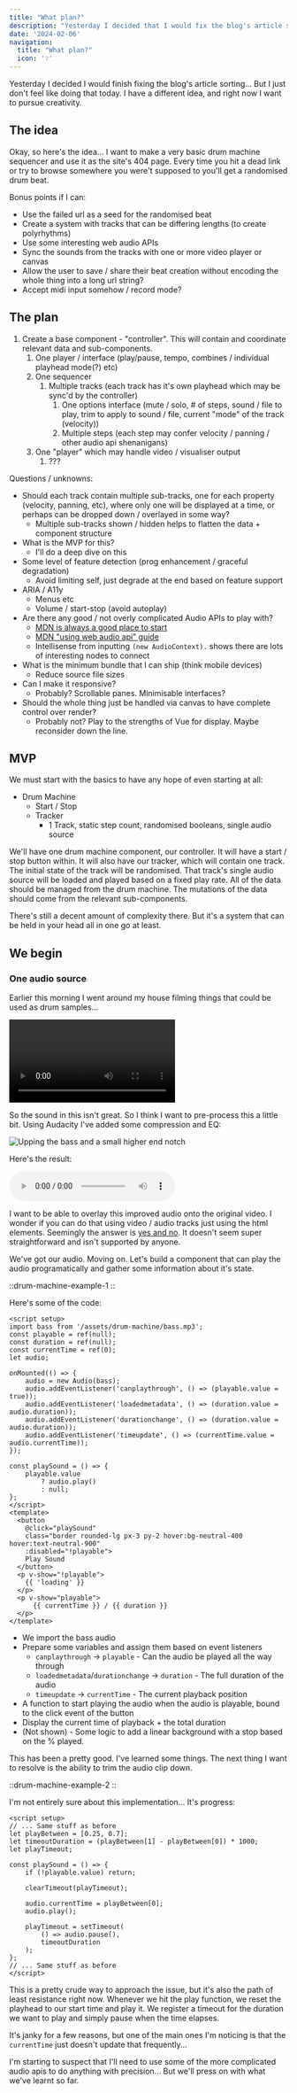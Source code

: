 ```yaml
---
title: "What plan?"
description: "Yesterday I decided that I would fix the blog's article sorting... But I don't feel like it today."
date: '2024-02-06'
navigation:
  title: "What plan?"
  icon: '❔'
---
```


Yesterday I decided I would finish fixing the blog's article sorting... But I just don't feel like doing that today. I have a different idea, and right now I want to pursue creativity.

<!--more-->

## The idea

Okay, so here's the idea... I want to make a very basic drum machine sequencer and use it as the site's 404 page. Every time you hit a dead link or try to browse somewhere you were't supposed to you'll get a randomised drum beat.

Bonus points if I can:

- Use the failed url as a seed for the randomised beat
- Create a system with tracks that can be differing lengths (to create polyrhythms)
- Use some interesting web audio APIs
- Sync the sounds from the tracks with one or more video player or canvas
- Allow the user to save / share their beat creation without encoding the whole thing into a long url string?
- Accept midi input somehow / record mode?

## The plan

1. Create a base component - "controller". This will contain and coordinate relevant data and sub-components.
   1. One player / interface (play/pause, tempo, combines / individual playhead mode(?) etc)
   2. One sequencer
      1. Multiple tracks (each track has it's own playhead which may be sync'd by the controller)
         1. One options interface (mute / solo, # of steps, sound / file to play, trim to apply to sound / file, current "mode" of the track (velocity))
         2. Multiple steps (each step may confer velocity / panning / other audio api shenanigans)
   3. One "player" which may handle video / visualiser output
      1. ???

Questions / unknowns:

- Should each track contain multiple sub-tracks, one for each property (velocity, panning, etc), where only one will be displayed at a time, or perhaps can be dropped down / overlayed in some way?
  - Multiple sub-tracks shown / hidden helps to flatten the data + component structure
- What is the MVP for this?
  - I'll do a deep dive on this
- Some level of feature detection (prog enhancement / graceful degradation)
  - Avoid limiting self, just degrade at the end based on feature support
- ARIA / A11y
  - Menus etc
  - Volume / start-stop (avoid autoplay)
- Are there any good / not overly complicated Audio APIs to play with?
  - [MDN is always a good place to start](https://developer.mozilla.org/en-US/docs/Web/API/Web_Audio_API)
  - [MDN "using web audio api" guide](https://developer.mozilla.org/en-US/docs/Web/API/Web_Audio_API/Using_Web_Audio_API)
  - Intellisense from inputting `(new AudioContext).` shows there are lots of interesting nodes to connect
- What is the minimum bundle that I can ship (think mobile devices)
  - Reduce source file sizes
- Can I make it responsive?
  - Probably? Scrollable panes. Minimisable interfaces?
- Should the whole thing just be handled via canvas to have complete control over render?
  - Probably not? Play to the strengths of Vue for display. Maybe reconsider down the line.

## MVP

We must start with the basics to have any hope of even starting at all:

- Drum Machine
  - Start / Stop
  - Tracker
    - 1 Track, static step count, randomised booleans, single audio source

We'll have one drum machine component, our controller. It will have a start / stop button within. It will also have our tracker, which will contain one track. The initial state of the track will be randomised. That track's single audio source will be loaded and played based on a fixed play rate. All of the data should be managed from the drum machine. The mutations of the data should come from the relevant sub-components.

There's still a decent amount of complexity there. But it's a system that can be held in your head all in one go at least.

## We begin

### One audio source

Earlier this morning I went around my house filming things that could be used as drum samples...

<video src="/assets/drum-machine/bass.mp4" controls></video>

So the sound in this isn't great. So I think I want to pre-process this a little bit. Using Audacity I've added some compression and EQ:

![Upping the bass and a small higher end notch](/assets/content/drum-machine-bass-eq.png)

Here's the result:

<audio src="/assets/drum-machine/bass.mp3" controls></audio>

I want to be able to overlay this improved audio onto the original video. I wonder if you can do that using video / audio tracks just using the html elements. Seemingly the answer is [yes and no](https://developer.mozilla.org/en-US/docs/Web/API/HTMLMediaElement/audioTracks). It doesn't seem super straightforward and isn't supported by anyone.

We've got our audio. Moving on. Let's build a component that can play the audio programatically and gather some information about it's state.

::drum-machine-example-1
::

Here's some of the code:

```vue [DrumMachineExample1.vue]
<script setup>
import bass from '/assets/drum-machine/bass.mp3';
const playable = ref(null);
const duration = ref(null);
const currentTime = ref(0);
let audio;

onMounted(() => {
    audio = new Audio(bass);
    audio.addEventListener('canplaythrough', () => (playable.value = true));
    audio.addEventListener('loadedmetadata', () => (duration.value = audio.duration));
    audio.addEventListener('durationchange', () => (duration.value = audio.duration));
    audio.addEventListener('timeupdate', () => (currentTime.value = audio.currentTime));
});

const playSound = () => {
    playable.value
        ? audio.play()
        : null;
};
</script>
<template>
  <button
    @click="playSound"
    class="border rounded-lg px-3 py-2 hover:bg-neutral-400 hover:text-neutral-900"
    :disabled="!playable">
    Play Sound
  </button>
  <p v-show="!playable">
    {{ 'loading' }}
  </p>
  <p v-show="playable">
      {{ currentTime }} / {{ duration }}
  </p>
</template>
```

- We import the bass audio
- Prepare some variables and assign them based on event listeners
  - `canplaythrough` -> `playable` - Can the audio be played all the way through
  - `loadedmetadata`/`durationchange` -> `duration` - The full duration of the audio
  - `timeupdate` -> `currentTime` - The current playback position
- A function to start playing the audio when the audio is playable, bound to the click event of the button
- Display the current time of playback + the total duration
- (Not shown) - Some logic to add a linear background with a stop based on the % played.

This has been a pretty good. I've learned some things. The next thing I want to resolve is the ability to trim the audio clip down.

::drum-machine-example-2
::

I'm not entirely sure about this implementation... It's progress:


```vue [DrumMachineExample2.vue]
<script setup>
// ... Same stuff as before
let playBetween = [0.25, 0.7];
let timeoutDuration = (playBetween[1] - playBetween[0]) * 1000;
let playTimeout;

const playSound = () => {
    if (!playable.value) return;

    clearTimeout(playTimeout);

    audio.currentTime = playBetween[0];
    audio.play();

    playTimeout = setTimeout(
        () => audio.pause(),
        timeoutDuration
    );
};
// ... Same stuff as before
</script>
```

This is a pretty crude way to approach the issue, but it's also the path of least resistance right now. Whenever we hit the play function, we reset the playhead to our start time and play it. We register a timeout for the duration we want to play and simply pause when the time elapses.

It's janky for a few reasons, but one of the main ones I'm noticing is that the `currentTime` just doesn't update that frequently...

I'm starting to suspect that I'll need to use some of the more complicated audio apis to do anything with precision... But we'll press on with what we've learnt so far.